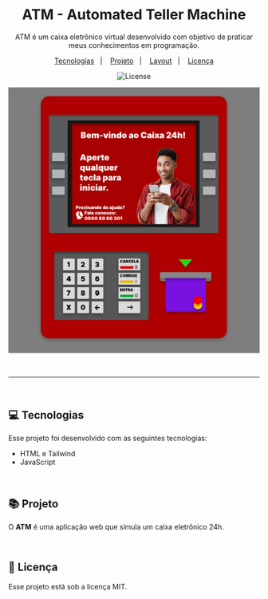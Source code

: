 <h1 align="center"> ATM - Automated Teller Machine </h1>

<p align="center">
ATM é um caixa eletrônico virtual desenvolvido com objetivo de praticar meus conhecimentos em programação.
</p>

<p align="center">
  <a href="#-tecnologias">Tecnologias</a>&nbsp;&nbsp;&nbsp;|&nbsp;&nbsp;&nbsp;
  <a href="#-projeto">Projeto</a>&nbsp;&nbsp;&nbsp;|&nbsp;&nbsp;&nbsp;
  <a href="#-layout">Layout</a>&nbsp;&nbsp;&nbsp;|&nbsp;&nbsp;&nbsp;
  <a href="#memo-licença">Licença</a>
</p>

<p align="center">
  <img alt="License" src="https://img.shields.io/static/v1?label=license&message=MIT&color=49AA26&labelColor=000000">
</p>

<p align="center">
  <img alt="Projeto" src="src\svg\desktop.png">
</p>

<br>

---

<br>

## 💻 Tecnologias

Esse projeto foi desenvolvido com as seguintes tecnologias:

- HTML e Tailwind
- JavaScript

<br>

## 📚 Projeto

O **ATM** é uma aplicação web que simula um caixa eletrônico 24h.

<br>

## 📄 Licença

Esse projeto está sob a licença MIT.

